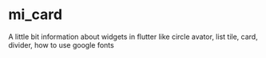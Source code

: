 # mi_card
A little bit information about widgets in flutter like circle avator, list tile, card, divider, how to use google fonts
